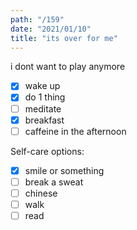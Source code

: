 ```yaml
---
path: "/159"
date: "2021/01/10"
title: "its over for me"
---
```


i dont want to play anymore

- [x] wake up
- [x] do 1 thing
- [ ] meditate
- [x] breakfast
- [ ] caffeine in the afternoon

Self-care options:
- [x] smile or something
- [ ] break a sweat
- [ ] chinese
- [ ] walk
- [ ] read
